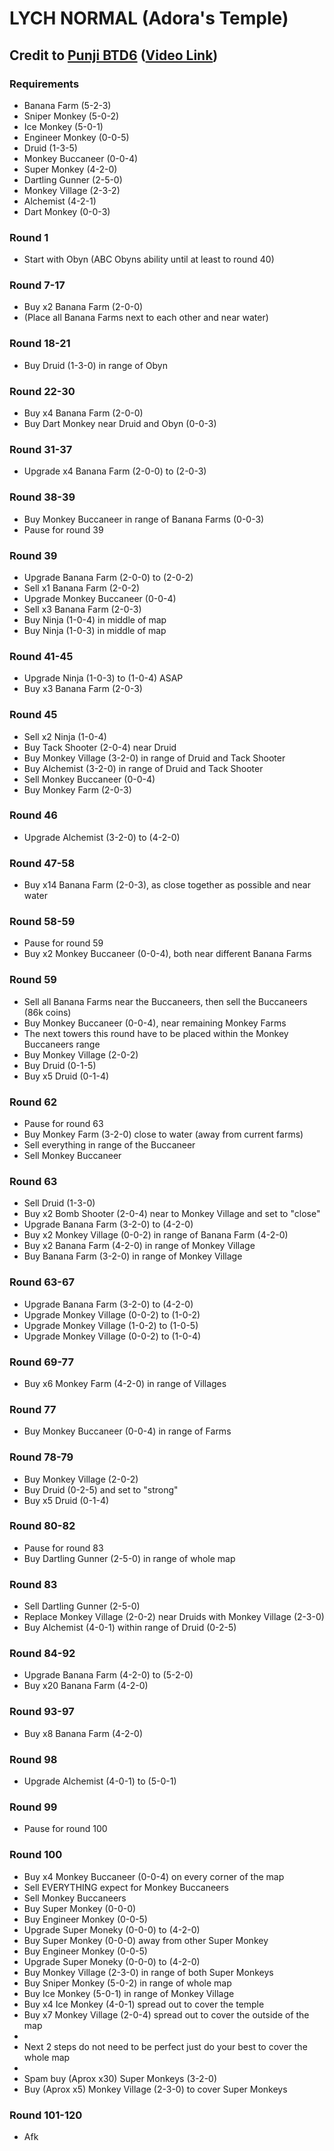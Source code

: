 # LYCH **NORMAL** (Adora's Temple)
## Credit to [Punji BTD6](https://www.youtube.com/channel/UC35sgWgGoeh8pUT-hIXsiWQ) ([Video Link](https://www.youtube.com/watch?v=q6Vl-71RbEE))

### Requirements
* Banana Farm (5-2-3)
* Sniper Monkey (5-0-2)
* Ice Monkey (5-0-1)
* Engineer Monkey (0-0-5)
* Druid (1-3-5)
* Monkey Buccaneer (0-0-4)
* Super Monkey (4-2-0)
* Dartling Gunner (2-5-0)
* Monkey Village (2-3-2)
* Alchemist (4-2-1)
* Dart Monkey (0-0-3)

### Round 1
* Start with Obyn (ABC Obyns ability until at least to round 40)

### Round 7-17
* Buy x2 Banana Farm (2-0-0)
* (Place all Banana Farms next to each other and near water)

### Round 18-21
* Buy Druid (1-3-0) in range of Obyn

### Round 22-30
* Buy x4 Banana Farm (2-0-0)
* Buy Dart Monkey near Druid and Obyn (0-0-3)

### Round 31-37
* Upgrade x4 Banana Farm (2-0-0) to (2-0-3)

### Round 38-39
* Buy Monkey Buccaneer in range of Banana Farms (0-0-3)
* Pause for round 39

### Round 39
* Upgrade Banana Farm (2-0-0) to (2-0-2)
* Sell x1 Banana Farm (2-0-2)
* Upgrade Monkey Buccaneer (0-0-4)
* Sell x3 Banana Farm (2-0-3)
* Buy Ninja (1-0-4) in middle of map 
* Buy Ninja (1-0-3) in middle of map 

### Round 41-45
* Upgrade Ninja (1-0-3) to (1-0-4) ASAP
* Buy x3 Banana Farm (2-0-3)

### Round 45
* Sell x2 Ninja (1-0-4)
* Buy Tack Shooter (2-0-4) near Druid 
* Buy Monkey Village (3-2-0) in range of Druid and Tack Shooter
* Buy Alchemist (3-2-0) in range of Druid and Tack Shooter 
* Sell Monkey Buccaneer (0-0-4)
* Buy Monkey Farm (2-0-3)

### Round 46
* Upgrade Alchemist (3-2-0) to (4-2-0)

### Round 47-58
* Buy x14 Banana Farm (2-0-3), as close together as possible and near water

### Round 58-59
* Pause for round 59
* Buy x2 Monkey Buccaneer (0-0-4), both near different Banana Farms

### Round 59
* Sell all Banana Farms near the Buccaneers, then sell the Buccaneers (86k coins)
* Buy Monkey Buccaneer (0-0-4), near remaining Monkey Farms
* The next towers this round have to be placed within the Monkey Buccaneers range
* Buy Monkey Village (2-0-2)
* Buy Druid (0-1-5)
* Buy x5 Druid (0-1-4)

### Round 62
* Pause for round 63
* Buy Monkey Farm (3-2-0) close to water (away from current farms)
* Sell everything in range of the Buccaneer
* Sell Monkey Buccaneer

### Round 63
* Sell Druid (1-3-0)
* Buy x2 Bomb Shooter (2-0-4) near to Monkey Village and set to "close"
* Upgrade Banana Farm (3-2-0) to (4-2-0)
* Buy x2 Monkey Village (0-0-2) in range of Banana Farm (4-2-0)
* Buy x2 Banana Farm (4-2-0) in range of Monkey Village
* Buy Banana Farm (3-2-0) in range of Monkey Village

### Round 63-67
* Upgrade Banana Farm (3-2-0) to (4-2-0)
* Upgrade Monkey Village (0-0-2) to (1-0-2)
* Upgrade Monkey Village (1-0-2) to (1-0-5)
* Upgrade Monkey Village (0-0-2) to (1-0-4)

### Round 69-77
* Buy x6 Monkey Farm (4-2-0) in range of Villages

### Round 77
* Buy Monkey Buccaneer (0-0-4) in range of Farms

### Round 78-79
* Buy Monkey Village (2-0-2)
* Buy Druid (0-2-5) and set to "strong"
* Buy x5 Druid (0-1-4)

### Round 80-82
* Pause for round 83
* Buy Dartling Gunner (2-5-0) in range of whole map

### Round 83
* Sell Dartling Gunner (2-5-0)
* Replace Monkey Village (2-0-2) near Druids with Monkey Village (2-3-0)
* Buy Alchemist (4-0-1) within range of Druid (0-2-5)

### Round 84-92
* Upgrade Banana Farm (4-2-0) to (5-2-0)
* Buy x20 Banana Farm (4-2-0)

### Round 93-97
* Buy x8 Banana Farm (4-2-0)

### Round 98
* Upgrade Alchemist (4-0-1) to (5-0-1)

### Round 99
* Pause for round 100

### Round 100
* Buy x4 Monkey Buccaneer (0-0-4) on every corner of the map
* Sell EVERYTHING expect for Monkey Buccaneers
* Sell Monkey Buccaneers
* Buy Super Monkey (0-0-0)
* Buy Engineer Monkey (0-0-5)
* Upgrade Super Moneky (0-0-0) to (4-2-0)
* Buy Super Monkey (0-0-0) away from other Super Monkey
* Buy Engineer Monkey (0-0-5)
* Upgrade Super Moneky (0-0-0) to (4-2-0)
* Buy Monkey Village (2-3-0) in range of both Super Monkeys
* Buy Sniper Monkey (5-0-2) in range of whole map
* Buy Ice Monkey (5-0-1) in range of Monkey Village
* Buy x4 Ice Monkey (4-0-1) spread out to cover the temple
* Buy x7 Monkey Village (2-0-4) spread out to cover the outside of the map
* 
* Next 2 steps do not need to be perfect just do your best to cover the whole map
* 
* Spam buy (Aprox x30) Super Monkeys (3-2-0)
* Buy (Aprox x5) Monkey Village (2-3-0) to cover Super Monkeys

### Round 101-120
* Afk
